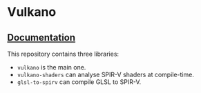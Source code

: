 # Vulkano

## [Documentation](http://tomaka.github.io/vulkano/vulkano/index.html)

This repository contains three libraries:

- `vulkano` is the main one.
- `vulkano-shaders` can analyse SPIR-V shaders at compile-time.
- `glsl-to-spirv` can compile GLSL to SPIR-V.
